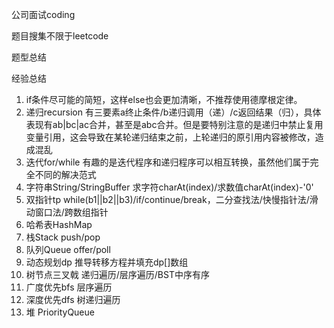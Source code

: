 公司面试coding

题目搜集不限于leetcode

题型总结

经验总结

1. if条件尽可能的简短，这样else也会更加清晰，不推荐使用德摩根定律。
2. 递归recursion 有三要素a终止条件/b递归调用（递）/c返回结果（归），具体表现有ab|bc|ac合并，甚至是abc合并。但是要特别注意的是递归中禁止复用变量引用，这会导致在某轮递归结束之前，上轮递归的原引用内容被修改，造成混乱
3. 迭代for/while 有趣的是迭代程序和递归程序可以相互转换，虽然他们属于完全不同的解决范式
4. 字符串String/StringBuffer 求字符charAt(index)/求数值charAt(index)-'0'
5. 双指针tp while(b1||b2||b3)/if/continue/break，二分查找法/快慢指针法/滑动窗口法/跨数组指针
6. 哈希表HashMap
7. 栈Stack push/pop
8. 队列Queue offer/poll
9. 动态规划dp 推导转移方程并填充dp[]数组
10. 树节点三叉戟 递归遍历/层序遍历/BST中序有序
11. 广度优先bfs 层序遍历
12. 深度优先dfs 树递归遍历
13. 堆 PriorityQueue
